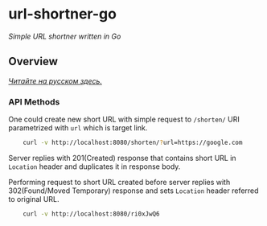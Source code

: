 # url-shortner-go

*Simple URL shortner written in Go*

## Overview

[*Читайте на русском здесь.*](README.ru.md)

### API Methods

One could create new short URL with simple request to `/shorten/` URI parametrized with `url` which is target link.
```bash
    curl -v http://localhost:8080/shorten/?url=https://google.com
```
Server replies with 201(Created) response that contains short URL in `Location` header and duplicates it in response body.

Performing request to short URL created before server replies with 302(Found/Moved Temporary) response and sets `Location` header referred to original URL.
```bash
    curl -v http://localhost:8080/ri0xJwQ6
```
